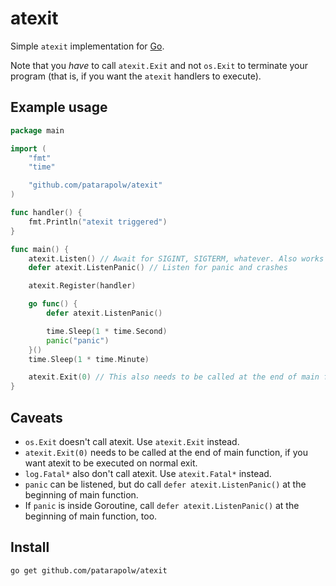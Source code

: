 # atexit

Simple `atexit` implementation for [Go](https://golang.org).

Note that you *have* to call `atexit.Exit` and not `os.Exit` to terminate your
program (that is, if you want the `atexit` handlers to execute).

## Example usage

```go
package main

import (
	"fmt"
	"time"

	"github.com/patarapolw/atexit"
)

func handler() {
	fmt.Println("atexit triggered")
}

func main() {
	atexit.Listen() // Await for SIGINT, SIGTERM, whatever. Also works in Windows
	defer atexit.ListenPanic() // Listen for panic and crashes

	atexit.Register(handler)

	go func() {
		defer atexit.ListenPanic()

		time.Sleep(1 * time.Second)
		panic("panic")
	}()
	time.Sleep(1 * time.Minute)

	atexit.Exit(0) // This also needs to be called at the end of main function, if you want atexit to be executed on normal exit.
}
```

## Caveats

- `os.Exit` doesn't call atexit. Use `atexit.Exit` instead.
- `atexit.Exit(0)` needs to be called at the end of main function, if you want atexit to be executed on normal exit.
- `log.Fatal*` also don't call atexit. Use `atexit.Fatal*` instead.
- `panic` can be listened, but do call `defer atexit.ListenPanic()` at the beginning of main function.
- If `panic` is inside Goroutine, call `defer atexit.ListenPanic()` at the beginning of main function, too.

## Install

    go get github.com/patarapolw/atexit
